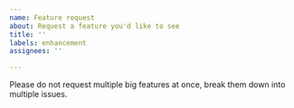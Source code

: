 ```yaml
---
name: Feature request
about: Request a feature you'd like to see
title: ''
labels: enhancement
assignees: ''

---
```


Please do not request multiple big features at once, break them down into multiple issues.
